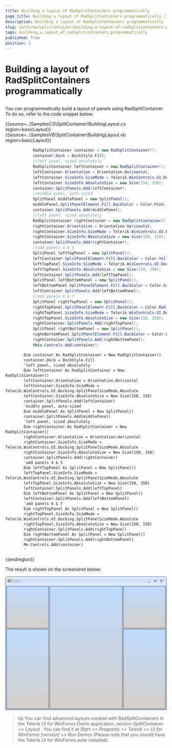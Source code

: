 ```yaml
---
title: Building a layout of RadSplitContainers programmatically
page_title: Building a layout of RadSplitContainers programmatically | UI for WinForms Documentation
description: Building a layout of RadSplitContainers programmatically
slug: winforms/splitcontainer/building-a-layout-of-radsplitcontainers-programmatically
tags: building,a,layout,of,radsplitcontainers,programmatically
published: True
position: 1
---
```


# Building a layout of RadSplitContainers programmatically

## 

You can programmatically build a layout of panels using RadSplitContainer. To do so, refer to the code snippet below:

{{source=..\SamplesCS\SplitContainer\BuildingLayout.cs region=basicLayout}} 
{{source=..\SamplesVB\SplitContainer\BuildingLayout.vb region=basicLayout}} 

````C#
            RadSplitContainer container = new RadSplitContainer();
            container.Dock = DockStyle.Fill;
            //left panel, sized absolutely   
            RadSplitContainer leftContainer = new RadSplitContainer();
            leftContainer.Orientation = Orientation.Horizontal;
            leftContainer.SizeInfo.SizeMode = Telerik.WinControls.UI.Docking.SplitPanelSizeMode.Absolute;
            leftContainer.SizeInfo.AbsoluteSize = new Size(150, 150);
            container.SplitPanels.Add(leftContainer);
            //middle panel, auto-sized   
            SplitPanel middlePanel = new SplitPanel();
            middlePanel.SplitPanelElement.Fill.BackColor = Color.Pink;
            container.SplitPanels.Add(middlePanel);
            //left panel, sized absolutely   
            RadSplitContainer rightContainer = new RadSplitContainer();
            rightContainer.Orientation = Orientation.Horizontal;
            rightContainer.SizeInfo.SizeMode = Telerik.WinControls.UI.Docking.SplitPanelSizeMode.Absolute;
            rightContainer.SizeInfo.AbsoluteSize = new Size(150, 150);
            container.SplitPanels.Add(rightContainer);
            //add panels 4 & 5   
            SplitPanel leftTopPanel = new SplitPanel();
            leftContainer.SplitPanelElement.Fill.BackColor = Color.Yellow;
            leftTopPanel.SizeInfo.SizeMode = Telerik.WinControls.UI.Docking.SplitPanelSizeMode.Absolute;
            leftTopPanel.SizeInfo.AbsoluteSize = new Size(150, 150);
            leftContainer.SplitPanels.Add(leftTopPanel);
            SplitPanel leftBottomPanel = new SplitPanel();
            leftBottomPanel.SplitPanelElement.Fill.BackColor = Color.Green;
            leftContainer.SplitPanels.Add(leftBottomPanel);
            //add panels 6 & 7   
            SplitPanel rightTopPanel = new SplitPanel();
            rightTopPanel.SplitPanelElement.Fill.BackColor = Color.Red;
            rightTopPanel.SizeInfo.SizeMode = Telerik.WinControls.UI.Docking.SplitPanelSizeMode.Absolute;
            rightTopPanel.SizeInfo.AbsoluteSize = new Size(150, 150);
            rightContainer.SplitPanels.Add(rightTopPanel);
            SplitPanel rightBottomPanel = new SplitPanel();
            rightBottomPanel.SplitPanelElement.Fill.BackColor = Color.Lime;
            rightContainer.SplitPanels.Add(rightBottomPanel);
            this.Controls.Add(container);
````
````VB.NET
        Dim container As RadSplitContainer = New RadSplitContainer()
        container.Dock = DockStyle.Fill
        'left panel, sized absolutely
        Dim leftContainer As RadSplitContainer = New RadSplitContainer()
        leftContainer.Orientation = Orientation.Horizontal
        leftContainer.SizeInfo.SizeMode = Telerik.WinControls.UI.Docking.SplitPanelSizeMode.Absolute
        leftContainer.SizeInfo.AbsoluteSize = New Size(150, 150)
        container.SplitPanels.Add(leftContainer)
        'middle panel, auto-sized
        Dim middlePanel As SplitPanel = New SplitPanel()
        container.SplitPanels.Add(middlePanel)
        'left panel, sized absolutely
        Dim rightContainer As RadSplitContainer = New RadSplitContainer()
        rightContainer.Orientation = Orientation.Horizontal
        rightContainer.SizeInfo.SizeMode = Telerik.WinControls.UI.Docking.SplitPanelSizeMode.Absolute
        rightContainer.SizeInfo.AbsoluteSize = New Size(150, 150)
        container.SplitPanels.Add(rightContainer)
        'add panels 4 & 5
        Dim leftTopPanel As SplitPanel = New SplitPanel()
        leftTopPanel.SizeInfo.SizeMode = Telerik.WinControls.UI.Docking.SplitPanelSizeMode.Absolute
        leftTopPanel.SizeInfo.AbsoluteSize = New Size(150, 150)
        leftContainer.SplitPanels.Add(leftTopPanel)
        Dim leftBottomPanel As SplitPanel = New SplitPanel()
        leftContainer.SplitPanels.Add(leftBottomPanel)
        'add panels 6 & 7
        Dim rightTopPanel As SplitPanel = New SplitPanel()
        rightTopPanel.SizeInfo.SizeMode = Telerik.WinControls.UI.Docking.SplitPanelSizeMode.Absolute
        rightTopPanel.SizeInfo.AbsoluteSize = New Size(150, 150)
        rightContainer.SplitPanels.Add(rightTopPanel)
        Dim rightBottomPanel As SplitPanel = New SplitPanel()
        rightContainer.SplitPanels.Add(rightBottomPanel)
        Me.Controls.Add(container)
        '
````

{{endregion}} 

The result is shown on the screenshot below:

![splitcontainer-building-a-layout-of-radsplitcontainers-programmatically 001](images/splitcontainer-building-a-layout-of-radsplitcontainers-programmatically001.png)

>tip You can find advanced layouts created with RadSplitContainers in the Telerik UI for WinForms Demo application, section *SplitContainer >> Layout* . You can find it at *Start >> Programs >> Telerik >> UI for WinForms [version] >> Run Demos* (Please note that you should have the Telerik UI for WinForms suite installed).
>

